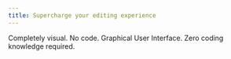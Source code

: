 ```yaml
---
title: Supercharge your editing experience
---
```


Completely visual. No code. Graphical User Interface. Zero coding knowledge
required.
